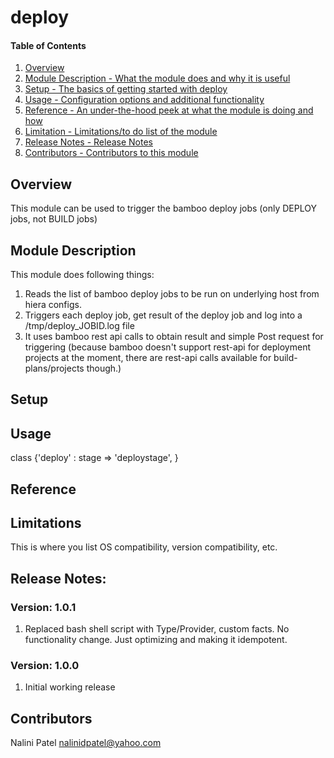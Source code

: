 # deploy

#### Table of Contents

1. [Overview](#overview)
2. [Module Description - What the module does and why it is useful](#module-description)
3. [Setup - The basics of getting started with deploy](#setup)
4. [Usage - Configuration options and additional functionality](#usage)
5. [Reference - An under-the-hood peek at what the module is doing and how](#reference)
6. [Limitation - Limitations/to do list of the module](#limitations)
7. [Release Notes - Release Notes](#release-notes)
7. [Contributors - Contributors to this module](#contributors)

## Overview

This module can be used to trigger the bamboo deploy jobs (only DEPLOY jobs, not BUILD jobs)

## Module Description

This module does following things:
1. Reads the list of bamboo deploy jobs to be run on underlying host from hiera configs.
2. Triggers each deploy job, get result of the deploy job and log into a /tmp/deploy_JOBID.log file
3. It uses bamboo rest api calls to obtain result and simple Post request for triggering
(because bamboo doesn't support rest-api for deployment projects at the moment,
there are rest-api calls available for build-plans/projects though.)

## Setup

## Usage
class {'deploy' :
  stage => 'deploystage',
}

## Reference


## Limitations

This is where you list OS compatibility, version compatibility, etc.

## Release Notes:

### Version: 1.0.1
1. Replaced bash shell script with Type/Provider, custom facts. No functionality change. Just optimizing and making it idempotent.

### Version: 1.0.0
1. Initial working release

## Contributors

Nalini Patel nalinidpatel@yahoo.com

